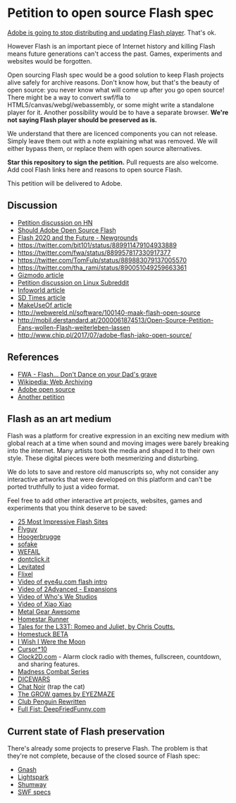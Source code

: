 # Petition to open source Flash spec

[Adobe is going to stop distributing and updating Flash player](https://blogs.adobe.com/conversations/2017/07/adobe-flash-update.html). That's ok.

However Flash is an important piece of Internet history and killing Flash means future generations can't access the past. Games, experiments and websites would be forgotten.

Open sourcing Flash spec would be a good solution to keep Flash projects alive safely for archive reasons. Don't know how, but that's the beauty of open source: you never know what will come up after you go open source! There might be a way to convert swf/fla to HTML5/canvas/webgl/webassembly, or some might write a standalone player for it. Another possibility would be to have a separate browser. __We're not saying Flash player should be preserved as is.__

We understand that there are licenced components you can not release. Simply leave them out with a note explaining what was removed. We will either bypass them, or replace them with open source alternatives.

__Star this repository to sign the petition.__ Pull requests are also welcome. Add cool Flash links here and reasons to open source Flash.

This petition will be delivered to Adobe.

## Discussion
- [Petition discussion on HN](https://news.ycombinator.com/item?id=14859740)
- [Should Adobe Open Source Flash](https://gitgalaxy.com/should-adobe-open-source-flash/)
- [Flash 2020 and the Future - Newgrounds](http://www.newgrounds.com/bbs/topic/1424896)
- https://twitter.com/bit101/status/889911479104933889
- https://twitter.com/fwa/status/889957817330917377
- https://twitter.com/TomFulp/status/889883079137005570
- https://twitter.com/tha_rami/status/890051049259663361
- [Gizmodo article](http://gizmodo.com/adobe-flash-fans-want-a-chance-to-fix-its-one-million-b-1797284544)
- [Petition discussion on Linux Subreddit](https://www.reddit.com/r/linux/comments/6pt1ve/adobe_flash_fans_want_a_chance_to_fix_its_one/)
- [Infoworld article](http://www.infoworld.com/article/3211348/web-development/petition-asks-adobe-to-open-source-flash.amp.html)
- [SD Times article](http://sdtimes.com/developer-creates-petition-open-source-flash-specification/)
- [MakeUseOf article](http://www.makeuseof.com/tag/developers-petition-adobe-open-source-flash/)
- http://webwereld.nl/software/100140-maak-flash-open-source
- http://mobil.derstandard.at/2000061874513/Open-Source-Petition-Fans-wollen-Flash-weiterleben-lassen
- http://www.chip.pl/2017/07/adobe-flash-jako-open-source/

## References
- [FWA - Flash... Don't Dance on your Dad's grave](https://medium.com/@fwa/flash-don-t-dance-on-your-dad-s-grave-f99287f175d)
- [Wikipedia: Web Archiving](https://en.wikipedia.org/wiki/Web_archiving)
- [Adobe open source](https://www.adobe.io/open/open-source.html)
- [Another petition](https://www.change.org/p/adobe-systems-make-flash-open-source-before-it-s-too-late)

## Flash as an art medium
Flash was a platform for creative expression in an exciting new medium with global reach at a time when sound and moving images were barely breaking into the internet. Many artists took the media and shaped it to their own style. These digital pieces were both mesmerizing and disturbing. 

We do lots to save and restore old manuscripts so, why not consider any interactive artworks that were developed on this platform and can't be ported truthfully to just a video format.

Feel free to add other interactive art projects, websites, games and experiments that you think deserve to be saved:
- [25 Most Impressive Flash Sites](http://www.beautifullife.info/web-design/25-most-impressive-flash-sites/)
- [Flyguy](https://en.wikipedia.org/wiki/Fly_Guy_(video_game))
- [Hoogerbrugge](http://nails.hoogerbrugge.com)
- [sofake](http://sofake.com)
- [WEFAIL](http://wefail.com)
- [dontclick.it](http://www.dontclick.it/)
- [Levitated](http://levitated.net/daily/index.html)
- [Flixel](http://flixel.org/)
- [Video of eye4u.com flash intro](https://www.youtube.com/watch?v=3aT4wt0fmGU)
- [Video of 2Advanced - Expansions](https://www.youtube.com/watch?v=SVm6d87ERYg)
- [Video of Who's We Studios](https://www.youtube.com/watch?v=Y6jIInoBrHQ)
- [Video of Xiao Xiao](https://www.youtube.com/watch?v=eplAQ3fEr8M)
- [Metal Gear Awesome](http://metalgear.wikia.com/wiki/Metal_Gear_Awesome)
- [Homestar Runner](http://homestarrunner.com)
- [Tales for the L33T: Romeo and Juliet, by Chris Coutts.](http://www.albinoblacksheep.com/flash/romjul)
- [Homestuck BETA](http://www.mspaintadventures.com/?s=5)
- [I Wish I Were the Moon](http://www.kongregate.com/games/danielben/i-wish-i-were-the-moon)
- [Cursor\*10](http://www.flashgamesplayer.com/online/Cursor-10.html)
- [Clock2D.com](https://www.clock2d.com/) - Alarm clock radio with themes, fullscreen, countdown, and sharing features.
- [Madness Combat Series](http://www.krinkels.net/index_anim1.html)
- [DICEWARS](http://www.gamedesign.jp/flash/dice/dice.html)
- [Chat Noir](http://www.gamedesign.jp/flash/chatnoir/chatnoir.html) (trap the cat)
- [The GROW games by EYEZMAZE](http://www.eyezmaze.com/)
- [Club Penguin Rewritten](https://clubpenguinrewritten.pw/)
- [Full Fist: DeepFriedFunny.com](http://deepfriedfunny.com/)

## Current state of Flash preservation
There's already some projects to preserve Flash. The problem is that they're not complete, because of the closed source of Flash spec:
- [Gnash](https://www.gnu.org/software/gnash/)
- [Lightspark](https://lightspark.github.io/)
- [Shumway](https://mozilla.github.io/shumway/)
- [SWF specs](https://www.adobe.com/devnet/swf.html)
